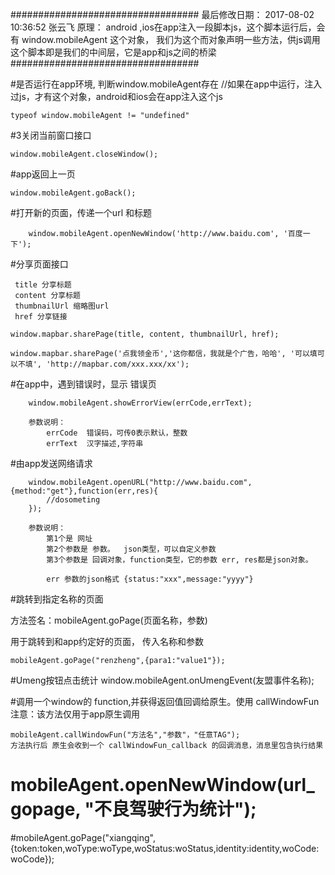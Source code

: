 ##################################
最后修改日期： 2017-08-02 10:36:52 张云飞
原理： android ,ios在app注入一段脚本js，这个脚本运行后，会有 window.mobileAgent 这个对象，
      我们为这个而对象声明一些方法，供js调用
      这个脚本即是我们的中间层，它是app和js之间的桥梁
##################################



#是否运行在app环境, 判断window.mobileAgent存在
//如果在app中运行，注入过js，才有这个对象，android和ios会在app注入这个js

    typeof window.mobileAgent != "undefined"

#3关闭当前窗口接口

    window.mobileAgent.closeWindow();


#app返回上一页

    window.mobileAgent.goBack();


#打开新的页面，传递一个url 和标题
      
        window.mobileAgent.openNewWindow('http://www.baidu.com', '百度一下');

#分享页面接口

     title 分享标题
     content 分享标题
     thumbnailUrl 缩略图url
     href 分享链接
 
    window.mapbar.sharePage(title, content, thumbnailUrl, href);

    window.mapbar.sharePage('点我领金币','这你都信，我就是个广告，哈哈', '可以填可以不填', 'http://mapbar.com/xxx.xxx/xx');

    
#在app中，遇到错误时，显示 错误页
    
        window.mobileAgent.showErrorView(errCode,errText);
    
        参数说明：
            errCode  错误码，可传0表示默认，整数
            errText  汉字描述,字符串
     
#由app发送网络请求
    
        window.mobileAgent.openURL("http://www.baidu.com",{method:"get"},function(err,res){
            //dosometing
        });
    
        参数说明：
            第1个是 网址
            第2个参数是 参数。  json类型，可以自定义参数
            第3个参数是 回调对象，function类型，它的参数 err, res都是json对象。
            
            err 参数的json格式 {status:"xxx",message:"yyyy"}
      
#跳转到指定名称的页面

方法签名：mobileAgent.goPage(页面名称，参数)
    
用于跳转到和app约定好的页面， 传入名称和参数
    
    mobileAgent.goPage("renzheng",{para1:"value1"});

#Umeng按钮点击统计
    window.mobileAgent.onUmengEvent(友盟事件名称);
    
#调用一个window的 function,并获得返回值回调给原生。使用 callWindowFun
注意：该方法仅用于app原生调用

    mobileAgent.callWindowFun("方法名","参数"，"任意TAG");
    方法执行后 原生会收到一个 callWindowFun_callback 的回调消息，消息里包含执行结果
   
# mobileAgent.openNewWindow(url_gopage, "不良驾驶行为统计");
#mobileAgent.goPage("xiangqing",{token:token,woType:woType,woStatus:woStatus,identity:identity,woCode:woCode});